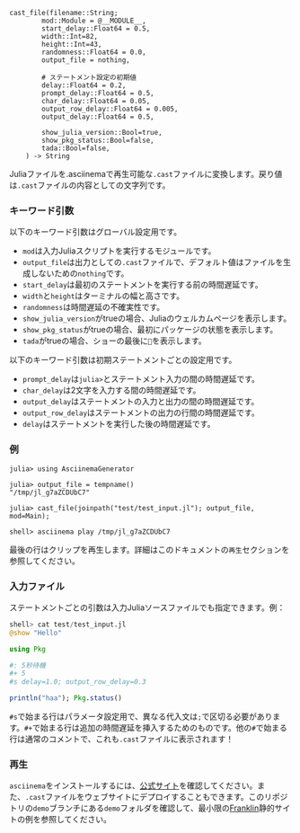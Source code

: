```
cast_file(filename::String;
        mod::Module = @__MODULE__,
        start_delay::Float64 = 0.5,
        width::Int=82,
        height::Int=43,
        randomness::Float64 = 0.0,
        output_file = nothing,

        # ステートメント設定の初期値
        delay::Float64 = 0.2,
        prompt_delay::Float64 = 0.5,
        char_delay::Float64 = 0.05,
        output_row_delay::Float64 = 0.005,
        output_delay::Float64 = 0.5,

        show_julia_version::Bool=true,
        show_pkg_status::Bool=false,
        tada::Bool=false,
    ) -> String
```

Juliaファイルを.asciinemaで再生可能な`.cast`ファイルに変換します。戻り値は`.cast`ファイルの内容としての文字列です。

### キーワード引数

以下のキーワード引数はグローバル設定用です。

  * `mod`は入力Juliaスクリプトを実行するモジュールです。
  * `output_file`は出力としての`.cast`ファイルで、デフォルト値はファイルを生成しないための`nothing`です。
  * `start_delay`は最初のステートメントを実行する前の時間遅延です。
  * `width`と`height`はターミナルの幅と高さです。
  * `randomness`は時間遅延の不確実性です。
  * `show_julia_version`がtrueの場合、Juliaのウェルカムページを表示します。
  * `show_pkg_status`がtrueの場合、最初にパッケージの状態を表示します。
  * `tada`がtrueの場合、ショーの最後に`🎉`を表示します。

以下のキーワード引数は初期ステートメントごとの設定用です。

  * `prompt_delay`は`julia>`とステートメント入力の間の時間遅延です。
  * `char_delay`は2文字を入力する間の時間遅延です。
  * `output_delay`はステートメントの入力と出力の間の時間遅延です。
  * `output_row_delay`はステートメントの出力の行間の時間遅延です。
  * `delay`はステートメントを実行した後の時間遅延です。

### 例

```jldoctest; setup=:(using AsciinemaGenerator)
julia> using AsciinemaGenerator

julia> output_file = tempname()
"/tmp/jl_g7aZCDUbC7"

julia> cast_file(joinpath("test/test_input.jl"); output_file, mod=Main);

shell> asciinema play /tmp/jl_g7aZCDUbC7
```

最後の行はクリップを再生します。詳細はこのドキュメントの`再生`セクションを参照してください。

### 入力ファイル

ステートメントごとの引数は入力Juliaソースファイルでも指定できます。例：

```julia
shell> cat test/test_input.jl
@show "Hello"

using Pkg

#: 5秒待機
#+ 5
#s delay=1.0; output_row_delay=0.3

println("haa"); Pkg.status()
```

`#s`で始まる行はパラメータ設定用で、異なる代入文は`;`で区切る必要があります。`#+`で始まる行は追加の時間遅延を挿入するためのものです。他の`#`で始まる行は通常のコメントで、これも`.cast`ファイルに表示されます！

### 再生

`asciinema`をインストールするには、[公式サイト](https://asciinema.org/docs/installation)を確認してください。また、`.cast`ファイルをウェブサイトにデプロイすることもできます。このリポジトリの`demo`ブランチにある`demo`フォルダを確認して、最小限の[Franklin](https://github.com/tlienart/Franklin.jl)静的サイトの例を参照してください。
